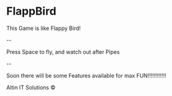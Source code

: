 # FlappBird

This Game is like Flappy Bird!

--

Press Space to fly, and watch out after Pipes

--

Soon there will be some Features available for max FUN!!!!!!!!!!!!


Altin IT Solutions ©
